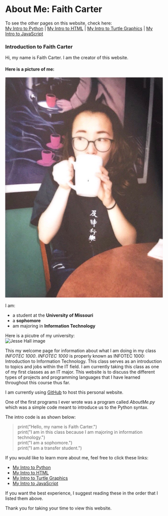 # About Me: Faith Carter
To see the other pages on this website, check here:  
[My Intro to Python](pythonbeginnings.md) | [My Intro to HTML](HTMLbeginnings.md) | [My Intro to Turtle Graphics](TurtleGraphics.md) | [My Intro to JavaScript](JavaScript.md)  
### Introduction to Faith Carter  
Hi, my name is Faith Carter. I am the creator of this website.  

#### Here is a picture of me:  
![Faith Carter](FaithImage.jpeg)

I am:  
* a student at the **University of Missouri**  
* a **sophomore**  
* am majoring in **Information Technology**   

Here is a picutre of my university:  
![Jesse Hall image](https://upload.wikimedia.org/wikipedia/commons/4/4d/Jesse_Hall_Aerial.jpg)

This my welcome page for information about what I am doing in my class _INFOTEC 1000_. _INFOTEC 1000_ is properly known as INFOTEC 1000: Introduction to Information Technology. This class serves as an introduction to topics and jobs within the IT field. I am currently taking this class as one of my first classes as an IT major. This website is to discuss the different types of projects and programming languages that I have learned throughout this course thus far.  

I am currently using [GitHub](https://en.wikipedia.org/wiki/GitHub) to host this personal website.  

One of the first programs I ever wrote was a program called _AboutMe.py_ which was a simple code meant to introduce us to the Python syntax.  

The intro code is as shown below:  
>print("Hello, my name is Faith Carter.")  
>print("I am in this class because I am majoring in information technology.")  
>print("I am a sophomore.")  
>print("I am a transfer student.")  

If you would like to learn more about me, feel free to click these links:  
* [My Intro to Python](pythonbeginnings.md)  
* [My Intro to HTML](HTMLbeginnings.md)  
* [My Intro to Turtle Graphics](TurtleGraphics.md)  
* [My Intro to JavaScript](JavaScript.md)  

If you want the best experience, I suggest reading these in the order that I listed them above.  

Thank you for taking your time to view this website.
